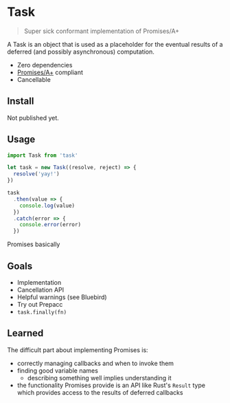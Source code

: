 # Task

> Super sick conformant implementation of Promises/A+

A Task is an object that is used as a placeholder for the eventual results of a
deferred (and possibly asynchronous) computation.

- Zero dependencies
- [Promises/A+](https://promisesaplus.com) compliant
- Cancellable

## Install

Not published yet.

## Usage

```javascript
import Task from 'task'

let task = new Task((resolve, reject) => {
  resolve('yay!')
})

task
  .then(value => {
    console.log(value)
  })
  .catch(error => {
    console.error(error)
  })
```

Promises basically 

## Goals

- Implementation
- Cancellation API
- Helpful warnings (see Bluebird)
- Try out Prepacc
- `task.finally(fn)`

## Learned

The difficult part about implementing Promises is:

- correctly managing callbacks and when to invoke them
- finding good variable names
  - describing something well implies understanding it
- the functionality Promises provide is an API like Rust's `Result` type which provides access to the results of deferred callbacks 
